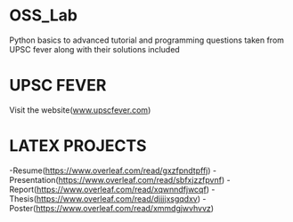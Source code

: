 # OSS_Lab
  Python basics to advanced tutorial and programming questions taken from UPSC fever along with their solutions included

# UPSC FEVER
  Visit the website(www.upscfever.com)
  
# LATEX PROJECTS
-Resume(https://www.overleaf.com/read/gxzfpndtpffj)
-Presentation(https://www.overleaf.com/read/sbfxjzzfpvnf)
-Report(https://www.overleaf.com/read/xqwnndfjwcqf)
-Thesis(https://www.overleaf.com/read/djjjjxsgqdxv)
-Poster(https://www.overleaf.com/read/xmmdgjwvhvvz)
